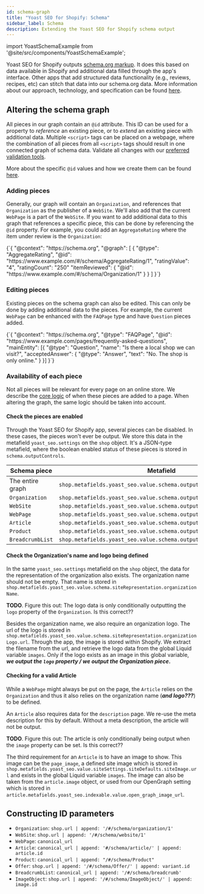 ```yaml
---
id: schema-graph
title: "Yoast SEO for Shopify: Schema"
sidebar_label: Schema
description: Extending the Yoast SEO for Shopify schema output
---
```

import YoastSchemaExample from '@site/src/components/YoastSchemaExample';


Yoast SEO for Shopify outputs [schema.org markup](/features/schema/plugins/yoast-seo-shopify). It does this based on
data available in Shopify and additional data filled through the app's interface. Other apps that add structured data
functionality (e.g., reviews, recipes, etc) can stitch that data into our schema.org data. More information about our
approach, technology, and specification can be found [here](/features/schema/).

## Altering the schema graph

All pieces in our graph contain an `@id` attribute. This ID can be used for a property to _reference_ an existing piece, 
or to _extend_ an existing piece with additional data. Multiple `<script>` tags can be placed on a webpage, where the
combination of all pieces from all `<script>` tags should result in one connected graph of schema data. Validate all
changes with our [preferred validation tools](/features/schema/functional-specification#5-validation-tools).

More about the specific `@id` values and how we create them can be found [here](#constructing-id-parameters).

### Adding pieces

Generally, our graph will contain an `Organization`, and references that `Organization` as the publisher of a `WebSite`.
We'll also add that the current `WebPage` is a part of the `WebSite`. If you want to add additional data to this graph
that references a specific piece, this can be done by referencing the `@id` property. For example, you could add 
an `AggregateRating` where the item under review is the `Organization`:

<YoastSchemaExample>
{`{
      "@context": "https://schema.org",
      "@graph": [
          {
              "@type": "AggregateRating",
              "@id": "https://www.example.com/#/schema/AggregateRating/1",
              "ratingValue": "4",
              "ratingCount": "250"
              "itemReviewed": {
                  "@id": "https://www.example.com/#/schema/Organization/1"
              }
          }
      ]
  }`}
</YoastSchemaExample>


### Editing pieces

Existing pieces on the schema graph can also be edited. This can only be done by adding additional data to the pieces.
For example, the current `WebPage` can be enhanced with the `FAQPage` type and have `Question` pieces added.

<YoastSchemaExample>
{`{
      "@context": "https://schema.org",
      "@type": "FAQPage",
      "@id": "https://www.example.com/pages/frequently-asked-questions",
      "mainEntity": [{
          "@type": "Question",
          "name": "Is there a local shop we can visit?",
          "acceptedAnswer": {
              "@type": "Answer",
              "text": "No. The shop is only online."
          }
      }]
  }`}
</YoastSchemaExample>

### Availability of each piece

Not all pieces will be relevant for every page on an online store. We describe the 
[core logic](/features/schema/plugins/yoast-seo-shopify) of when these pieces are added to a page. When altering the
graph, the same logic should be taken into account.

#### Check the pieces are enabled

Through the Yoast SEO for Shopify app, several pieces can be disabled. In these cases, the pieces won't ever be output.
We store this data in the metafield `yoast_seo.settings` on the `shop` object.  It's a JSON-type metafield, where the
boolean enabled status of these pieces is stored in `schema.outputControls`.

| Schema piece     | Metafield                                                            |
|------------------|----------------------------------------------------------------------|
| The entire graph | `shop.metafields.yoast_seo.value.schema.outputControls.schema`       |
| `Organization`   | `shop.metafields.yoast_seo.value.schema.outputControls.organization` |
| `WebSite`        | `shop.metafields.yoast_seo.value.schema.outputControls.website`      |
| `WebPage`        | `shop.metafields.yoast_seo.value.schema.outputControls.webpage`      |
| `Article`        | `shop.metafields.yoast_seo.value.schema.outputControls.article`      |
| `Product`        | `shop.metafields.yoast_seo.value.schema.outputControls.product`      |
| `BreadcrumbList` | `shop.metafields.yoast_seo.value.schema.outputControls.breadcrumb`   |

#### Check the Organization's name and logo being defined

In the same `yoast_seo.settings` metafield on the `shop` object, the data for the representation of the organization
also exists. The organization name should not be empty. That name is stored in
`shop.metafields.yoast_seo.value.schema.siteRepresentation.organizationName`.

**TODO**. Figure this out: The logo data is only conditionally outputting the `logo` property of the `Organization`. Is this correct??

Besides the organization name, we also require an organization logo. The url of the logo is stored in
`shop.metafields.yoast_seo.value.schema.siteRepresentation.organizationLogo.url`. Through the app, the image is stored
within Shopify. We extract the filename from the url, and retrieve the logo data from the global Liquid variable
`images`. Only if the logo exists as an image in this global variable, **_we output the `logo` property / we output the 
Organization piece_.**

#### Checking for a valid Article

While a `WebPage` might always be put on the page, the `Article` relies on the `Organization` and thus it also relies on
the organization name (**_and logo???_**) to be defined. 

An `Article` also requires data for the `description` page. We re-use the meta description for this by default. Without
a meta description, the article will not be output.

**TODO**. Figure this out: The article is only conditionally being output when the `image` property can be set. Is this correct??

The third requirement for an `Article` is to have an image to show. This image can be the `page_image`, a defined site
image which is stored in `shop.metafields.yoast_seo.value.siteSettings.siteDefaults.siteImage.url` and exists in the 
global Liquid variable `images`. The image can also be taken from the `article.image` object, or used from our OpenGraph
setting which is stored in `article.metafields.yoast_seo.indexable.value.open_graph_image_url`.

## Constructing ID parameters


* `Organization`: `shop.url | append: '/#/schema/organization/1'`
* `WebSite`: `shop.url | append: '/#/schema/website/1'`
* `WebPage`: `canonical_url`
* `Article`: `canonical_url | append: '#/schema/article/' | append: article.id`
* `Product`: `canonical_url | append: "/#/schema/Product"`
* `Offer`: `shop.url | append: '/#/schema/Offer/' | append: variant.id`
* `BreadcrumbList`: `canonical_url | append: '/#/schema/breadcrumb'`
* `ImageObject`: `shop.url | append: '/#/schema/ImageObject/' | append: image.id`
